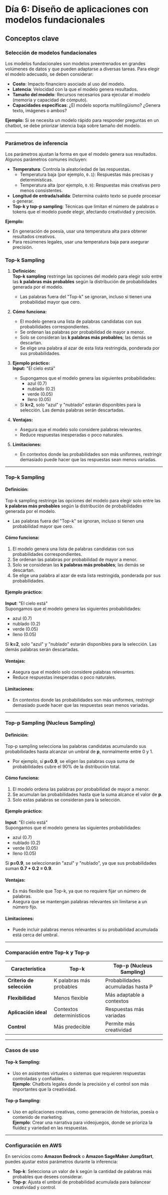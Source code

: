 # Día 6: Diseño de aplicaciones con modelos fundacionales

## Conceptos clave

### Selección de modelos fundacionales
Los modelos fundacionales son modelos preentrenados en grandes volúmenes de datos y que pueden adaptarse a diversas tareas. Para elegir el modelo adecuado, se deben considerar:

- **Costo**: Impacto financiero asociado al uso del modelo.
- **Latencia**: Velocidad con la que el modelo genera resultados.
- **Tamaño del modelo**: Recursos necesarios para ejecutar el modelo (memoria y capacidad de cómputo).
- **Capacidades específicas**: ¿El modelo soporta multilingüismo? ¿Genera texto, imágenes o ambos?

**Ejemplo:**
Si se necesita un modelo rápido para responder preguntas en un chatbot, se debe priorizar latencia baja sobre tamaño del modelo.

---

### Parámetros de inferencia
Los parámetros ajustan la forma en que el modelo genera sus resultados. Algunos parámetros comunes incluyen:

- **Temperatura**: Controla la aleatoriedad de las respuestas.
  - Temperatura baja (por ejemplo, `0.1`): Respuestas más precisas y determinísticas.
  - Temperatura alta (por ejemplo, `0.9`): Respuestas más creativas pero menos consistentes.
- **Longitud de entrada/salida**: Determina cuánto texto se puede procesar o generar.
- **Top-k y top-p sampling**: Técnicas que limitan el número de palabras o tokens que el modelo puede elegir, afectando creatividad y precisión.

**Ejemplo:**
- En generación de poesía, usar una temperatura alta para obtener resultados creativos.
- Para resúmenes legales, usar una temperatura baja para asegurar precisión.



### **Top-k Sampling**

1.  **Definición:**  
    **Top-k sampling** restringe las opciones del modelo para elegir solo entre las **k palabras más probables** según la distribución de probabilidades generada por el modelo.
    
    -   Las palabras fuera del "Top-k" se ignoran, incluso si tienen una probabilidad mayor que cero.
2.  **Cómo funciona:**
    
    -   El modelo genera una lista de palabras candidatas con sus probabilidades correspondientes.
    -   Se ordenan las palabras por probabilidad de mayor a menor.
    -   Solo se consideran las **k palabras más probables**; las demás se descartan.
    -   Se elige una palabra al azar de esta lista restringida, ponderada por sus probabilidades.
3.  **Ejemplo práctico:**  
    **Input:** "El cielo está"
    
    -   Supongamos que el modelo genera las siguientes probabilidades:
        -   azul (0.7)
        -   nublado (0.2)
        -   verde (0.05)
        -   lleno (0.05)
    -   Si **k=2**, solo "azul" y "nublado" estarán disponibles para la selección. Las demás palabras serán descartadas.
4.  **Ventajas:**
    
    -   Asegura que el modelo solo considere palabras relevantes.
    -   Reduce respuestas inesperadas o poco naturales.
5.  **Limitaciones:**
    
    -   En contextos donde las probabilidades son más uniformes, restringir demasiado puede hacer que las respuestas sean menos variadas.

----------

### Top-k Sampling

#### Definición:
Top-k sampling restringe las opciones del modelo para elegir solo entre las **k palabras más probables** según la distribución de probabilidades generada por el modelo.  

- Las palabras fuera del "Top-k" se ignoran, incluso si tienen una probabilidad mayor que cero.

#### Cómo funciona:
1. El modelo genera una lista de palabras candidatas con sus probabilidades correspondientes.
2. Se ordenan las palabras por probabilidad de mayor a menor.
3. Solo se consideran las **k palabras más probables**; las demás se descartan.
4. Se elige una palabra al azar de esta lista restringida, ponderada por sus probabilidades.

#### Ejemplo práctico:
**Input**: "El cielo está"  
Supongamos que el modelo genera las siguientes probabilidades:  
- azul (0.7)  
- nublado (0.2)  
- verde (0.05)  
- lleno (0.05)  

Si **k=2**, solo "azul" y "nublado" estarán disponibles para la selección. Las demás palabras serán descartadas.

#### Ventajas:
- Asegura que el modelo solo considere palabras relevantes.  
- Reduce respuestas inesperadas o poco naturales.

#### Limitaciones:
- En contextos donde las probabilidades son más uniformes, restringir demasiado puede hacer que las respuestas sean menos variadas.

---

### Top-p Sampling (Nucleus Sampling)

#### Definición:
Top-p sampling selecciona las palabras candidatas acumulando sus probabilidades hasta alcanzar un umbral de **p**, normalmente entre 0 y 1.  

- Por ejemplo, si **p=0.9**, se eligen las palabras cuya suma de probabilidades cubre el 90% de la distribución total.

#### Cómo funciona:
1. El modelo ordena las palabras por probabilidad de mayor a menor.
2. Se acumulan las probabilidades hasta que la suma alcance el valor de **p**.
3. Solo estas palabras se consideran para la selección.

#### Ejemplo práctico:
**Input**: "El cielo está"  
Supongamos que el modelo genera las siguientes probabilidades:  
- azul (0.7)  
- nublado (0.2)  
- verde (0.05)  
- lleno (0.05)  

Si **p=0.9**, se seleccionarán "azul" y "nublado", ya que sus probabilidades suman **0.7 + 0.2 = 0.9**.

#### Ventajas:
- Es más flexible que Top-k, ya que no requiere fijar un número de palabras.  
- Asegura que se mantengan palabras relevantes sin limitarse a un número fijo.

#### Limitaciones:
- Puede incluir palabras menos relevantes si su probabilidad acumulada está cerca del umbral.

---

### Comparación entre Top-k y Top-p

| **Característica**       | **Top-k**                | **Top-p (Nucleus Sampling)** |
|--------------------------|--------------------------|------------------------------|
| **Criterio de selección** | K palabras más probables | Probabilidades acumuladas hasta P |
| **Flexibilidad**          | Menos flexible           | Más adaptable a contextos    |
| **Aplicación ideal**      | Contextos determinísticos | Respuestas más variadas       |
| **Control**               | Más predecible           | Permite más creatividad       |

---

### Casos de uso

#### Top-k Sampling:
- Uso en asistentes virtuales o sistemas que requieren respuestas controladas y confiables.  
**Ejemplo**: Chatbots legales donde la precisión y el control son más importantes que la creatividad.

#### Top-p Sampling:
- Uso en aplicaciones creativas, como generación de historias, poesía o contenido de marketing.  
**Ejemplo**: Crear una narrativa para videojuegos, donde se prioriza la fluidez y variedad en las respuestas.

---

### Configuración en AWS
En servicios como **Amazon Bedrock** o **Amazon SageMaker JumpStart**, puedes ajustar estos parámetros durante la inferencia:  

- **Top-k**: Selecciona un valor de k según la cantidad de palabras más probables que desees considerar.  
- **Top-p**: Ajusta el umbral de probabilidad acumulada para balancear creatividad y control.
